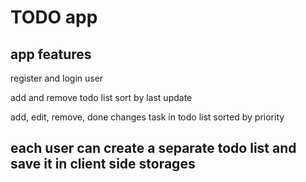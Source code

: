 # TODO app

## app features

register and login user

add and remove todo list
sort by last update

add, edit, remove, done changes task in todo list
sorted by priority

## each user can create a separate todo list and save it in client side storages
